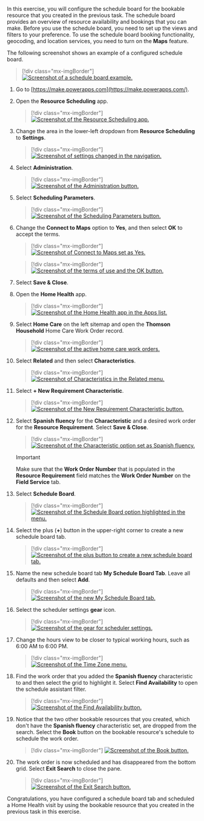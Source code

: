 In this exercise, you will configure the schedule board for the bookable resource that you created in the previous task. The schedule board provides an overview of resource availability and bookings that you can make. Before you use the schedule board, you need to set up the views and filters to your preference. To use the schedule board booking functionality, geocoding, and location services, you need to turn on the **Maps** feature.

The following screenshot shows an example of a configured schedule board.

> [!div class="mx-imgBorder"]
> [![Screenshot of a schedule board example.](../media/schedule-board.png)](../media/schedule-board.png#lightbox)

1.  Go to [https://make.powerapps.com](https://make.powerapps.com/).

1.  Open the **Resource Scheduling** app.

	> [!div class="mx-imgBorder"]
	> [![Screenshot of the Resource Scheduling app.](../media/resource-scheduling.png)](../media/resource-scheduling.png#lightbox)

1.  Change the area in the lower-left dropdown from **Resource Scheduling** to **Settings**.

	> [!div class="mx-imgBorder"]
	> [![Screenshot of settings changed in the navigation.](../media/settings.png)](../media/settings.png#lightbox)

1.  Select **Administration**.

	> [!div class="mx-imgBorder"]
	> [![Screenshot of the Administration button.](../media/administration.png)](../media/administration.png#lightbox)

1.  Select **Scheduling Parameters**.

	> [!div class="mx-imgBorder"]
	> [![Screenshot of the Scheduling Parameters button.](../media/scheduling-parameters.png)](../media/scheduling-parameters.png#lightbox)

1.  Change the **Connect to Maps** option to **Yes**, and then select **OK** to accept the terms.

	> [!div class="mx-imgBorder"]
	> [![Screenshot of Connect to Maps set as Yes.](../media/connect-maps.png)](../media/connect-maps.png#lightbox)

	> [!div class="mx-imgBorder"]
	> [![Screenshot of the terms of use and the OK button.](../media/terms.png)](../media/terms.png#lightbox)

1.  Select **Save & Close**.

1.  Open the **Home Health** app.

	> [!div class="mx-imgBorder"]
	> [![Screenshot of the Home Health app in the Apps list.](../media/home-health-app.png)](../media/home-health-app.png#lightbox)

1.  Select **Home Care** on the left sitemap and open the **Thomson Household** Home Care Work Order record.

	> [!div class="mx-imgBorder"]
	> [![Screenshot of the active home care work orders.](../media/home-care-record.png)](../media/home-care-record.png#lightbox)

1. Select **Related** and then select **Characteristics**.

	> [!div class="mx-imgBorder"]
	> [![Screenshot of Characteristics in the Related menu.](../media/characteristics.png)](../media/characteristics.png#lightbox)

1. Select **+ New Requirement Characteristic**.

	> [!div class="mx-imgBorder"]
	> [![Screenshot of the New Requirement Characteristic button.](../media/new-requirement-characteristic-button.png)](../media/new-requirement-characteristic-button.png#lightbox)

12. Select **Spanish fluency** for the **Characteristic** and a desired work order for the **Resource Requirement**. Select **Save & Close**.

	> [!div class="mx-imgBorder"]
	> [![Screenshot of the Characteristic option set as Spanish fluency.](../media/spanish-fluency-characteristic.png)](../media/spanish-fluency-characteristic.png#lightbox)

	> [!IMPORTANT]
	> Make sure that the **Work Order Number** that is populated in the **Resource Requirement** field matches the **Work Order Number** on the **Field Service** tab.

1. Select **Schedule Board**.

	> [!div class="mx-imgBorder"]
	> [![Screenshot of the Schedule Board option highlighted in the menu.](../media/schedule-board-menu.png)](../media/schedule-board-menu.png#lightbox)

1. Select the plus (**+**) button in the upper-right corner to create a new schedule board tab.

	> [!div class="mx-imgBorder"]
	> [![Screenshot of the plus button to create a new schedule board tab.](../media/plus-button.png)](../media/plus-button.png#lightbox)

1. Name the new schedule board tab **My Schedule Board Tab**. Leave all defaults and then select **Add**.

	> [!div class="mx-imgBorder"]
	> [![Screenshot of the new My Schedule Board tab.](../media/my-schedule-board-tab.png)](../media/my-schedule-board-tab.png#lightbox)

1. Select the scheduler settings **gear** icon.

	> [!div class="mx-imgBorder"]
	> [![Screenshot of the gear for scheduler settings.](../media/gear.png)](../media/gear.png#lightbox)

1. Change the hours view to be closer to typical working hours, such as 6:00 AM to 6:00 PM.

	> [!div class="mx-imgBorder"]
	> [![Screenshot of the Time Zone menu.](../media/time-zone.png)](../media/time-zone.png#lightbox)

1. Find the work order that you added the **Spanish fluency** characteristic to and then select the grid to highlight it. Select **Find Availability** to open the schedule assistant filter.

	> [!div class="mx-imgBorder"]
	> [![Screenshot of the Find Availability button.](../media/find-availability.png)](../media/find-availability.png#lightbox)

1. Notice that the two other bookable resources that you created, which don't have the **Spanish fluency** characteristic set, are dropped from the search. Select the **Book** button on the bookable resource's schedule to schedule the work order.

	> [!div class="mx-imgBorder"]
	> [![Screenshot of the Book button.](../media/book.png)](../media/book.png#lightbox)

1. The work order is now scheduled and has disappeared from the bottom grid. Select **Exit Search** to close the pane.

	> [!div class="mx-imgBorder"]
	> [![Screenshot of the Exit Search button.](../media/exit-search.png)](../media/exit-search.png#lightbox)

Congratulations, you have configured a schedule board tab and scheduled a Home Health visit by using the bookable resource that you created in the previous task in this exercise.

